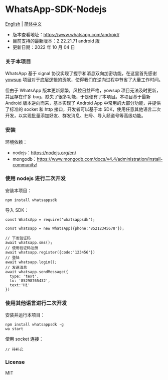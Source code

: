 # WhatsApp-SDK-Nodejs

[English](./README_EN.md) | [简体中文](./README.md)

* 版本查看地址：https://www.whatsapp.com/android/
* 目前支持的最新版本：2.22.21.71 android 版
* 更新日期：2022 年 10 月 04 日



### 关于本项目

WhatsApp 基于 signal 协议实现了握手和消息双向加密功能，在这里首先感谢 [yowsup](https://github.com/tgalal/yowsup) 项目对于底层逻辑的贡献，使得我们在逆向过程中节省了大量工作时间。

但由于 WhatsApp 版本更新频繁，风控日益严格，yowsup 项目无法及时更新，并且存在许多 bug，缺失了很多功能，于是便有了本项目。本项目基于最新 Android 版本逆向而来，基本实现了 Android App 中常用的大部分功能，并提供了标准的 socket 和 http 接口，开发者可以基于本 SDK，使用任意其他语言二次开发，以实现批量添加好友、群发消息、扫号、导入频道号等高级功能。

### 安装

环境依赖：

- nodejs：https://nodejs.org/en/
- mongodb：https://www.mongodb.com/docs/v4.4/administration/install-community/

### 使用 nodejs 进行二次开发

安装本项目：

```
npm install whatsappsdk
```

导入 SDK：

```
const WhatsApp = require('whatsappsdk');

const whatsapp = new WhatsApp({phone:'85212345678'});

// 下发验证码
await whatsapp.sms();
// 使用验证码注册
await whatsapp.register({code:'123456'})
// 登陆
await whatsapp.login();
// 发送消息
await whatsapp.sendMessage({
  type: 'text',
  to: '85298765432',
  text:'Hi'
})

```

### 使用其他语言进行二次开发

安装并运行本项目：

```
npm install whatsappsdk -g
wa start
```

使用 socket 连接：

```
// 待补充
```

### License

MIT
